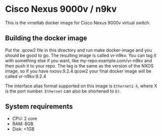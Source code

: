 # Cisco Nexus 9000v / n9kv

This is the vrnetlab docker image for Cisco Nexus 9000v virtual switch.


## Building the docker image

Put the .qcow2 file in this directory and run make docker-image and you should be good to go. The resulting image is 
called vr-n9kv. You can tag it with something else if you want, like my-repo.example.com/vr-n9kv and then push it to 
your repo. The tag is the same as the version of the NXOS image, so if you have nxosv.9.2.4.qcow2 your final docker 
image will be called vr-n9kv:9.2.4

The interface alias format supported on this image is `Ethernet1-X`, where X is the port number. `Ethernet` can also be shortened to `Et`.

## System requirements

* CPU: 2 core
* RAM: 8GB
* Disk: <1GB

